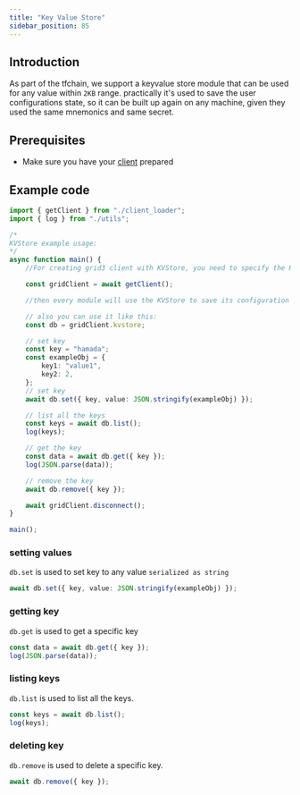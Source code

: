 ```yaml
---
title: "Key Value Store"
sidebar_position: 85
---
```




## Introduction

As part of the tfchain, we support a keyvalue store module that can be used for any value within `2KB` range. practically it's used to save the user configurations state, so it can be built up again on any machine, given they used the same mnemonics and same secret.

## Prerequisites

- Make sure you have your [client](./grid3_javascript_loadclient.md) prepared

## Example code

```ts
import { getClient } from "./client_loader";
import { log } from "./utils";

/*
KVStore example usage:
*/
async function main() {
    //For creating grid3 client with KVStore, you need to specify the KVStore storage type in the pram:

    const gridClient = await getClient();

    //then every module will use the KVStore to save its configuration and restore it.

    // also you can use it like this:
    const db = gridClient.kvstore;

    // set key
    const key = "hamada";
    const exampleObj = {
        key1: "value1",
        key2: 2,
    };
    // set key
    await db.set({ key, value: JSON.stringify(exampleObj) });

    // list all the keys
    const keys = await db.list();
    log(keys);

    // get the key
    const data = await db.get({ key });
    log(JSON.parse(data));

    // remove the key
    await db.remove({ key });

    await gridClient.disconnect();
}

main();

```

### setting values

`db.set` is used to set key to any value `serialized as string`

```ts
await db.set({ key, value: JSON.stringify(exampleObj) });
```

### getting key

`db.get` is used to get a specific key

```ts
const data = await db.get({ key });
log(JSON.parse(data));
```

### listing keys

`db.list` is used to list all the keys.

```ts
const keys = await db.list();
log(keys);
```

### deleting key

`db.remove` is used to delete a specific key.

```ts
await db.remove({ key });
```
